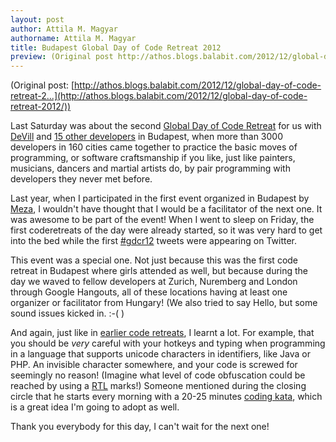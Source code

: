 ```yaml
---
layout: post
author: Attila M. Magyar
authorname: Attila M. Magyar
title: Budapest Global Day of Code Retreat 2012
preview: (Original post http://athos.blogs.balabit.com/2012/12/global-day-of-code-retreat-2...)
---
```

(Original post: [http://athos.blogs.balabit.com/2012/12/global-day-of-code-retreat-2...](http://athos.blogs.balabit.com/2012/12/global-day-of-code-retreat-2012/))

Last Saturday was about the second [Global Day of Code Retreat](http://globalday.coderetreat.org/) for us with [DeVill](http://c0de-x.com/) and [15 other developers](https://www.facebook.com/coderetreatbudapest/photos_stream) in Budapest, when more than 3000 developers in 160 cities came together to practice the basic moves of programming, or software craftsmanship if you like, just like painters, musicians, dancers and martial artists do, by pair programming with developers they never met before.

Last year, when I participated in the first event organized in Budapest by [Meza](http://www.meza.hu/), I wouldn't have thought that I would be a facilitator of the next one. It was awesome to be part of the event! When I went to sleep on Friday, the first coderetreats of the day were already started, so it was very hard to get into the bed while the first [#gdcr12](https://twitter.com/search?q=%23gdcr12) tweets were appearing on Twitter.

This event was a special one. Not just because this was the first code retreat in Budapest where girls attended as well, but because during the day we waved to fellow developers at Zurich, Nuremberg and London through Google Hangouts, all of these locations having at least one organizer or facilitator from Hungary! (We also tried to say Hello, but some sound issues kicked in. :-( )

And again, just like in [earlier code retreats](http://athos.blogs.balabit.com/tag/coderetreat/), I learnt a lot. For example, that you should be _very_ careful with your hotkeys and typing when programming in a language that supports unicode characters in identifiers, like Java or PHP. An invisible character somewhere, and your code is screwed for seemingly no reason! (Imagine what level of code obfuscation could be reached by using a [RTL](http://xkcd.com/1137/) marks!) Someone mentioned during the closing circle that he starts every morning with a 20-25 minutes [coding kata](http://en.wikipedia.org/wiki/Kata_(programming)), which is a great idea I'm going to adopt as well.

Thank you everybody for this day, I can't wait for the next one!
